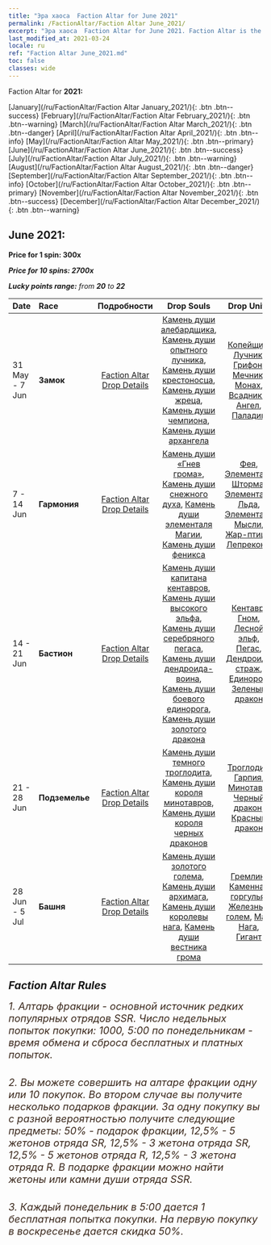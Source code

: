 ```yaml
---
title: "Эра хаоса  Faction Altar for June 2021"
permalink: /FactionAltar/Faction Altar June_2021/
excerpt: "Эра хаоса  Faction Altar for June 2021. Faction Altar is the primary method for obtaining SSR units from the popular faction. Limited to 1,000 purchases each week. The popular faction changes at 05:00 every Monday. Purchase attempts and free purchase attempts will also reset then."
last_modified_at: 2021-03-24
locale: ru
ref: "Faction Altar June_2021.md"
toc: false
classes: wide
---
```


  Faction Altar for **2021:**

  [January](/ru/FactionAltar/Faction Altar January_2021/){: .btn .btn--success} [February](/ru/FactionAltar/Faction Altar February_2021/){: .btn .btn--warning} [March](/ru/FactionAltar/Faction Altar March_2021/){: .btn .btn--danger} [April](/ru/FactionAltar/Faction Altar April_2021/){: .btn .btn--info} [May](/ru/FactionAltar/Faction Altar May_2021/){: .btn .btn--primary} [June](/ru/FactionAltar/Faction Altar June_2021/){: .btn .btn--success} [July](/ru/FactionAltar/Faction Altar July_2021/){: .btn .btn--warning} [August](/ru/FactionAltar/Faction Altar August_2021/){: .btn .btn--danger} [September](/ru/FactionAltar/Faction Altar September_2021/){: .btn .btn--info} [October](/ru/FactionAltar/Faction Altar October_2021/){: .btn .btn--primary} [November](/ru/FactionAltar/Faction Altar November_2021/){: .btn .btn--success} [December](/ru/FactionAltar/Faction Altar December_2021/){: .btn .btn--warning} 

## June 2021:

  **Price for 1 spin: 300x** <i class="fas fa-gem"/>

  **Price for 10 spins: 2700x** <i class="fas fa-gem"/>

  **Lucky points range:** from **20** to **22**

  |    Date    |  Race  |  Подробности  |   Drop Souls   | Drop Units |
  |:-----------|:-------|:---------:|:--------------:|:----------:|
  | 31 May - 7 Jun | **Замок** | [Faction Altar Drop Details](/ru/FactionAltar/DROP_101/) | [Камень души алебардщика](/ru/Items/unt_282/), [Камень души опытного лучника](/ru/Items/unt_283/), [Камень души крестоносца](/ru/Items/unt_285/), [Камень души жреца](/ru/Items/unt_286/), [Камень души чемпиона](/ru/Items/unt_287/), [Камень души архангела](/ru/Items/unt_288/) | [Копейщик](/ru/Items/unt_190/), [Лучник](/ru/Items/unt_191/), [Грифон](/ru/Items/unt_192/), [Мечник](/ru/Items/unt_193/), [Монах](/ru/Items/unt_194/), [Всадники](/ru/Items/unt_195/), [Ангел](/ru/Items/unt_196/), [Паладин](/ru/Items/unt_197/) | 
  | 7 - 14 Jun | **Гармония** | [Faction Altar Drop Details](/ru/FactionAltar/DROP_109/) | [Камень души «Гнев грома»](/ru/Items/unt_344/), [Камень души снежного духа](/ru/Items/unt_345/), [Камень души элементаля Магии](/ru/Items/unt_347/), [Камень души феникса](/ru/Items/unt_348/) | [Фея](/ru/Items/unt_262/), [Элементаль Шторма](/ru/Items/unt_263/), [Элементаль Льда](/ru/Items/unt_264/), [Элементаль Мысли](/ru/Items/unt_267/), [Жар-птица](/ru/Items/unt_268/), [Лепреконы](/ru/Items/unt_270/) | 
  | 14 - 21 Jun | **Бастион** | [Faction Altar Drop Details](/ru/FactionAltar/DROP_102/) | [Камень души капитана кентавров](/ru/Items/unt_290/), [Камень души высокого эльфа](/ru/Items/unt_291/), [Камень души серебряного пегаса](/ru/Items/unt_292/), [Камень души дендроида-воина](/ru/Items/unt_293/), [Камень души боевого единорога](/ru/Items/unt_294/), [Камень души золотого дракона](/ru/Items/unt_295/) | [Кентавр](/ru/Items/unt_199/), [Гном](/ru/Items/unt_200/), [Лесной эльф](/ru/Items/unt_201/), [Пегас](/ru/Items/unt_202/), [Дендроид-страж](/ru/Items/unt_203/), [Единорог](/ru/Items/unt_204/), [Зеленый дракон](/ru/Items/unt_205/) | 
  | 21 - 28 Jun | **Подземелье** | [Faction Altar Drop Details](/ru/FactionAltar/DROP_107/) | [Камень души темного троглодита](/ru/Items/unt_328/), [Камень души короля минотавров](/ru/Items/unt_332/), [Камень души короля черных драконов](/ru/Items/unt_334/) | [Троглодит](/ru/Items/unt_244/), [Гарпия](/ru/Items/unt_245/), [Минотавр](/ru/Items/unt_248/), [Черный дракон](/ru/Items/unt_250/), [Красный дракон](/ru/Items/unt_251/) | 
  | 28 Jun - 5 Jul | **Башня** | [Faction Altar Drop Details](/ru/FactionAltar/DROP_106/) | [Камень души золотого голема](/ru/Items/unt_322/), [Камень души архимага](/ru/Items/unt_323/), [Камень души королевы нага](/ru/Items/unt_325/), [Камень души вестника грома](/ru/Items/unt_326/) | [Гремлин](/ru/Items/unt_235/), [Каменная горгулья](/ru/Items/unt_236/), [Железный голем](/ru/Items/unt_237/), [Маг](/ru/Items/unt_238/), [Нага](/ru/Items/unt_240/), [Гигант](/ru/Items/unt_241/) | 




## Faction Altar Rules

  <span style="color: #3c2a1e;font-size:20px">1. Алтарь фракции - основной источник редких популярных отрядов SSR. Число недельных попыток покупки: 1000, 5:00 по понедельникам - время обмена и сброса бесплатных и платных попыток.</span><br/>

<br/>  <span style="color: #3c2a1e;font-size:20px">2. Вы можете совершить на алтаре фракции одну или 10 покупок. Во втором случае вы получите несколько подарков фракции. За одну покупку вы с разной вероятностью получите следующие предметы: 50% - подарок фракции, 12,5% - 5 жетонов отряда SR, 12,5% - 3 жетона отряда SR, 12,5% - 5 жетонов отряда R, 12,5% - 3 жетона отряда R. В подарке фракции можно найти жетоны или камни души отряда SSR.</span>

<br/>  <span style="color: #3c2a1e;font-size:20px">3. Каждый понедельник в 5:00 дается 1 бесплатная попытка покупки. На первую покупку в воскресенье дается скидка 50%.</span><br/>

<br/>